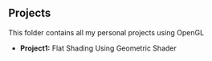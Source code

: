 ## Projects 

This folder contains all my personal projects using OpenGL

- <strong>Project1:</strong> Flat Shading Using Geometric Shader
